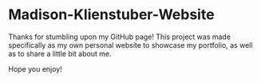 # Madison-Klienstuber-Website

Thanks for stumbling upon my GitHub page!
This project was made specifically as my own personal website to showcase my portfolio, as well as to share a little bit about me.

Hope you enjoy!